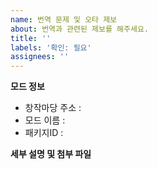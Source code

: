```yaml
---
name: 번역 문제 및 오타 제보
about: 번역과 관련된 제보를 해주세요.
title: ''
labels: '확인: 필요'
assignees: ''
---
```

<b>모드 정보</b><p>
<!-- 모드 이름이나 별칭만으로는 정확히 어떤 모드인지 알 수 없는 경우가 있습니다. 반드시 정확한 정보를 기재해주세요 -->
- 창작마당 주소 : 
- 모드 이름 : 
- 패키지ID : 
<!-- 패키지ID는 창작마당 등록번호가 아닙니다. 잘 모르겠다면 비워주세요 -->

<b>세부 설명 및 첨부 파일</b><p>
<!-- 여기에 입력 -->
